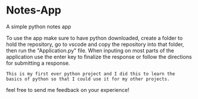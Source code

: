 # Notes-App
A simple python notes app

   To use the app make sure to have python downloaded, create a folder to hold the repository, go to vscode and copy the repository into that folder, then run the "Application.py" file. 
     When inputing on most parts of the application use the enter key to finalize the response or follow the directions for submitting a response.

    This is my first ever python project and I did this to learn the basics of python so that I could use it for my other projects.
feel free to send me feedback on your experience!
